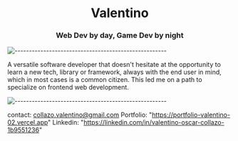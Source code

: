 <h1 align="center">Valentino</h1>

<h3 align="center" >Web Dev by day, Game Dev by night</h3>

![-----------------------------------------------------](
https://raw.githubusercontent.com/andreasbm/readme/master/assets/lines/aqua.png)

A versatile software developer that doesn't hesitate at the opportunity to learn a new tech, library or framework, always with the end user in mind, which in most cases is a common citizen. This led me on a path to specialize  on frontend web development.

![-----------------------------------------------------](
https://raw.githubusercontent.com/andreasbm/readme/master/assets/lines/aqua.png)

contact: collazo.valentino@gmail.com
Portfolio: "https://portfolio-valentino-02.vercel.app"
Linkedin: "https://linkedin.com/in/valentino-oscar-collazo-1b9551236"
